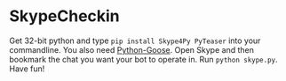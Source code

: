 SkypeCheckin
==============

Get 32-bit python and type ```pip install Skype4Py PyTeaser``` into your commandline. You also need [Python-Goose](https://github.com/grangier/python-goose). Open Skype and then bookmark the chat you want your bot to operate in. Run ```python skype.py```. Have fun!
